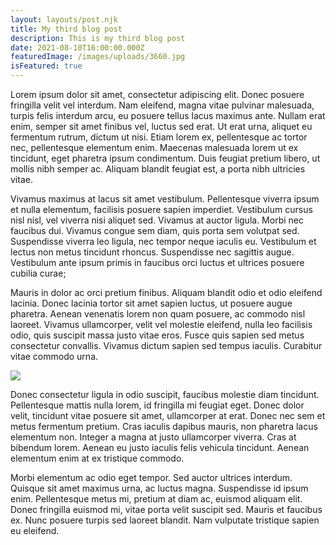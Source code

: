 ```yaml
---
layout: layouts/post.njk
title: My third blog post
description: This is my third blog post
date: 2021-08-10T16:00:00.000Z
featuredImage: /images/uploads/3660.jpg
isFeatured: true
---
```

Lorem ipsum dolor sit amet, consectetur adipiscing elit. Donec posuere fringilla velit vel interdum. Nam eleifend, magna vitae pulvinar malesuada, turpis felis interdum arcu, eu posuere tellus lacus maximus ante. Nullam erat enim, semper sit amet finibus vel, luctus sed erat. Ut erat urna, aliquet eu fermentum rutrum, dictum ut nisi. Etiam lorem ex, pellentesque ac tortor nec, pellentesque elementum enim. Maecenas malesuada lorem ut ex tincidunt, eget pharetra ipsum condimentum. Duis feugiat pretium libero, ut mollis nibh semper ac. Aliquam blandit feugiat est, a porta nibh ultricies vitae.

Vivamus maximus at lacus sit amet vestibulum. Pellentesque viverra ipsum et nulla elementum, facilisis posuere sapien imperdiet. Vestibulum cursus nisl nisl, vel viverra nisi aliquet sed. Vivamus at auctor ligula. Morbi nec faucibus dui. Vivamus congue sem diam, quis porta sem volutpat sed. Suspendisse viverra leo ligula, nec tempor neque iaculis eu. Vestibulum et lectus non metus tincidunt rhoncus. Suspendisse nec sagittis augue. Vestibulum ante ipsum primis in faucibus orci luctus et ultrices posuere cubilia curae;

Mauris in dolor ac orci pretium finibus. Aliquam blandit odio et odio eleifend lacinia. Donec lacinia tortor sit amet sapien luctus, ut posuere augue pharetra. Aenean venenatis lorem non quam posuere, ac commodo nisl laoreet. Vivamus ullamcorper, velit vel molestie eleifend, nulla leo facilisis odio, quis suscipit massa justo vitae eros. Fusce quis sapien sed metus consectetur convallis. Vivamus dictum sapien sed tempus iaculis. Curabitur vitae commodo urna.

![](https://picsum.photos/id/237/300/200)



Donec consectetur ligula in odio suscipit, faucibus molestie diam tincidunt. Pellentesque mattis nulla lorem, id fringilla mi feugiat eget. Donec dolor velit, tincidunt vitae posuere sit amet, ullamcorper at erat. Donec nec sem et metus fermentum pretium. Cras iaculis dapibus mauris, non pharetra lacus elementum non. Integer a magna at justo ullamcorper viverra. Cras at bibendum lorem. Aenean eu justo iaculis felis vehicula tincidunt. Aenean elementum enim at ex tristique commodo.

Morbi elementum ac odio eget tempor. Sed auctor ultrices interdum. Quisque sit amet maximus urna, ac luctus magna. Suspendisse id ipsum enim. Pellentesque metus mi, pretium at diam ac, euismod aliquam elit. Donec fringilla euismod mi, vitae porta velit suscipit sed. Mauris et faucibus ex. Nunc posuere turpis sed laoreet blandit. Nam vulputate tristique sapien eu eleifend.